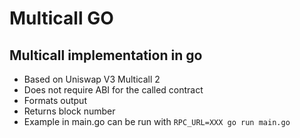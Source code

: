 # Multicall GO

## Multicall implementation in go

- Based on Uniswap V3 Multicall 2
- Does not require ABI for the called contract
- Formats output
- Returns block number
- Example in main.go can be run with `RPC_URL=XXX go run main.go`
